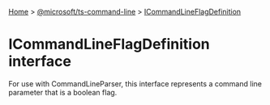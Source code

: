 [Home](./index) &gt; [@microsoft/ts-command-line](./ts-command-line.md) &gt; [ICommandLineFlagDefinition](./ts-command-line.icommandlineflagdefinition.md)

# ICommandLineFlagDefinition interface

For use with CommandLineParser, this interface represents a command line parameter that is a boolean flag.
